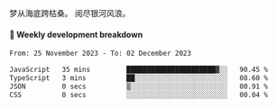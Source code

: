 梦从海底跨枯桑。
阅尽银河风浪。


#### 📝 Weekly development breakdown

<!--START_SECTION:waka-->

```txt
From: 25 November 2023 - To: 02 December 2023

JavaScript   35 mins         ██████████████████████▓░░   90.45 %
TypeScript   3 mins          ██░░░░░░░░░░░░░░░░░░░░░░░   08.60 %
JSON         0 secs          ▒░░░░░░░░░░░░░░░░░░░░░░░░   00.91 %
CSS          0 secs          ░░░░░░░░░░░░░░░░░░░░░░░░░   00.04 %
```

<!--END_SECTION:waka-->



